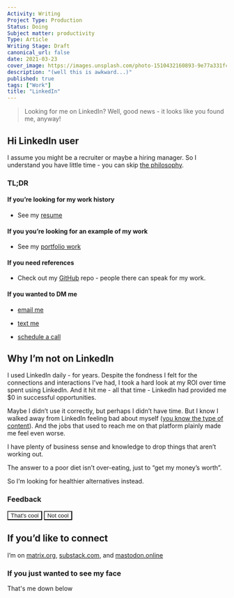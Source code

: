 ```yaml
---
Activity: Writing
Project Type: Production
Status: Doing
Subject matter: productivity
Type: Article
Writing Stage: Draft
canonical_url: false
date: 2021-03-23
cover_image: https://images.unsplash.com/photo-1510432160893-9e77a331fc0c
description: "(well this is awkward...)"
published: true
tags: ["Work"]
title: "LinkedIn"
---
```


> Looking for me on LinkedIn? Well, good news - it looks like you found me, anyway!

## Hi LinkedIn user

I assume you might be a recruiter or maybe a hiring manager. So I understand you have little time - you can skip [the philosophy](#why-im-not-on-linkedin).

### TL;DR

#### If you’re looking for my work history

- See my [resume](/resume/)

#### If you you’re looking for an example of my work

- See my [portfolio work](/work/)

#### If you need references

- Check out my [GitHub](https://github.com/watthem/) repo - people there can speak for my work.

#### If you wanted to DM me

- [email me](mailto:mscotthendricks@gmail.com)

- [text me](tel:+12064465495)

- [schedule a call](/contact#schedule-a-call)

## Why I’m not on LinkedIn

I used LinkedIn daily - for years. Despite the fondness I felt for the connections and interactions I’ve had, I took a hard look at my ROI over time spent using LinkedIn. And it hit me - all that time - LinkedIn had provided me $0 in successful opportunities.

Maybe I didn’t use it correctly, but perhaps I didn’t have time. But I know I walked away from LinkedIn feeling bad about myself ([you know the type of content](toxic-positive-content/)). And the jobs that used to reach me on that platform plainly made me feel even worse.

I have plenty of business sense and knowledge to drop things that aren’t working out.

The answer to a poor diet isn’t over-eating, just to “get my money’s worth”.

So I’m looking for healthier alternatives instead.

### Feedback

<a class="link-button" href="/feedback#thanks"><button style="background: var(--good-color); color: var(--title-color)" >That's cool</button></a>
<a class="link-button" href="/feedback#sorry"><button style="background: var(--code-color);color: var(--title-color)">Not cool</button></a>

## If you’d like to connect

I’m on [matrix.org](https://matrix.to/#/@matthewhendricks:matrix.org), [substack.com](https://matthewhendricks.substack.com/), and [mastodon.online](https://mastodon.online/@matthewhendricks)

### If you just wanted to see my face

That's me down below
